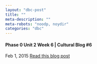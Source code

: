 ```yaml
---
layout: "dbc-post"
title: ""
meta-description: ""
meta-robots: "noodp, noydir"
categories: "dbc"
---
```

<h4>Phase 0 Unit 2 Week 6 | Cultural Blog #6</h4>
<span class="meta">Feb 1, 2015</span>
<a href="http://jannypie.github.io/blog/c6-stereotype-threat.html" title="Read more">Read this blog post</a>